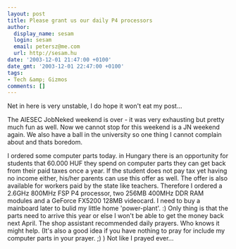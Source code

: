 ```yaml
---
layout: post
title: Please grant us our daily P4 processors
author:
  display_name: sesam
  login: sesam
  email: petersz@me.com
  url: http://sesam.hu
date: '2003-12-01 21:47:00 +0100'
date_gmt: '2003-12-01 22:47:00 +0100'
tags:
- Tech &amp; Gizmos
comments: []
---
```


Net in here is very unstable, I do hope it won't eat my post... 

The AIESEC JobNeked weekend is over - it was very exhausting but pretty much fun as well. Now we cannot stop for this weekend is a JN weekend again. We also have a ball in the university so one thing I cannot complain about and thats boredom. 

I ordered some computer parts today. in Hungary there is an opportunity for students that 60.000 HUF they spend on computer parts they can get back from their paid taxes once a year. If the student does not pay tax yet having no income either, his/her parents can use this offer as well. The offer is also available for workers paid by the state like teachers. Therefore I ordered a 2.6GHz 800MHz FSP P4 processor, two 256MB 400MHz DDR RAM modules and a GeForce FX5200 128MB videocard. I need to buy a mainboard later to bulid my little home 'power-plant'. :) Only thing is that the parts need to arrive this year or else I won't be able to get the money back next April. The shop assistant recommended daily prayers. Who knows it might help. (It's also a good idea if you have nothing to pray for include my computer parts in your prayer. ;) ) Not like I prayed ever...

